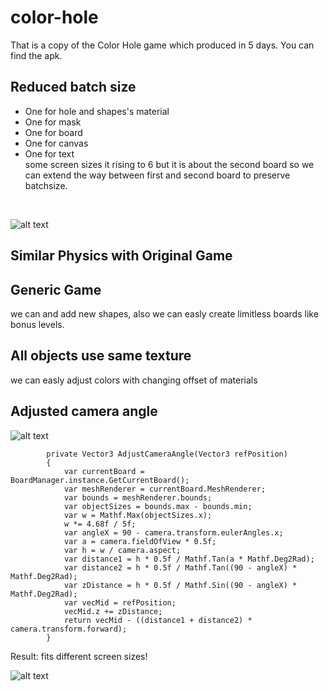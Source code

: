 # color-hole
That is a copy of the Color Hole game which produced in 5 days.
You can find the apk.
## Reduced batch size
- One for hole and shapes's material
- One for mask
- One for board
- One for canvas
- One for text <br/>
some screen sizes it rising to 6 but it is about the second board so we can extend the way between first and second board to preserve batchsize.
<br/>

![alt text](https://i.ibb.co/rMFmFz1/dynamicbatch.png)
## Similar Physics with Original Game
## Generic Game
we can and add new shapes, also we can easly create limitless boards like bonus levels.
## All objects use same texture
we can easly adjust colors with changing offset of materials 
## Adjusted camera angle
![alt text](https://i.ibb.co/5BrtkWy/camera-angle-exp.png)
```
        private Vector3 AdjustCameraAngle(Vector3 refPosition)
        {
            var currentBoard = BoardManager.instance.GetCurrentBoard();
            var meshRenderer = currentBoard.MeshRenderer;
            var bounds = meshRenderer.bounds;
            var objectSizes = bounds.max - bounds.min;
            var w = Mathf.Max(objectSizes.x);
            w *= 4.68f / 5f;
            var angleX = 90 - camera.transform.eulerAngles.x;
            var a = camera.fieldOfView * 0.5f;
            var h = w / camera.aspect;
            var distance1 = h * 0.5f / Mathf.Tan(a * Mathf.Deg2Rad);
            var distance2 = h * 0.5f / Mathf.Tan((90 - angleX) * Mathf.Deg2Rad);
            var zDistance = h * 0.5f / Mathf.Sin((90 - angleX) * Mathf.Deg2Rad);
            var vecMid = refPosition;
            vecMid.z += zDistance;
            return vecMid - ((distance1 + distance2) * camera.transform.forward);
        }
```
Result: fits different screen sizes!
     
![alt text](https://i.ibb.co/8PsqrDr/camera-angle-result.png)
